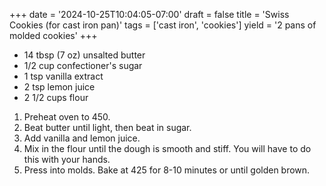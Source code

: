 +++
date = '2024-10-25T10:04:05-07:00'
draft = false
title = 'Swiss Cookies (for cast iron pan)'
tags = ['cast iron', 'cookies']
yield = '2 pans of molded cookies'
+++

* 14 tbsp (7 oz) unsalted butter
* 1/2 cup confectioner's sugar
* 1 tsp vanilla extract
* 2 tsp lemon juice
* 2 1/2 cups flour

1. Preheat oven to 450.
2. Beat butter until light, then beat in sugar.
3. Add vanilla and lemon juice.
4. Mix in the flour until the dough is smooth and stiff. You will have to do this with your hands.
5. Press into molds. Bake at 425 for 8-10 minutes or until golden brown.